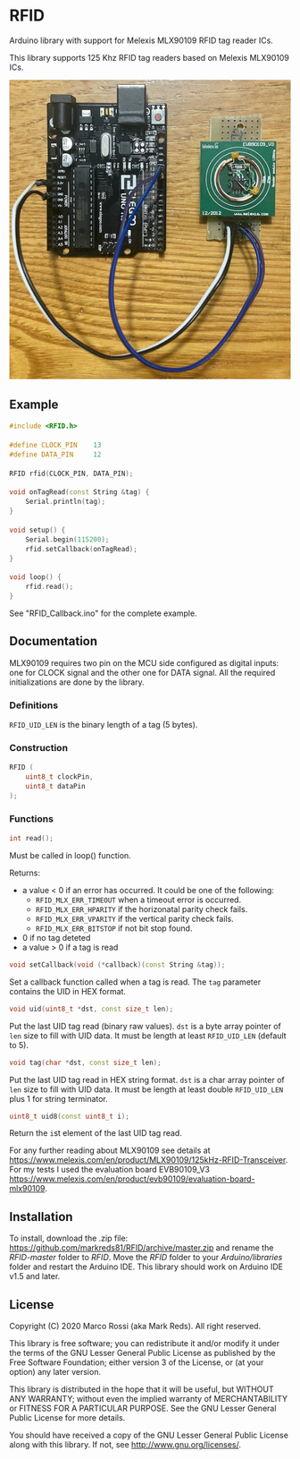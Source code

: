 # RFID

Arduino library with support for Melexis MLX90109 RFID tag reader ICs.

This library supports 125 Khz RFID tag readers based on Melexis MLX90109 ICs.

![alt text](extras/EVB90109_V3_arduino.jpg "EVB90109_V3 with Arduino board")

## Example

```c++
#include <RFID.h>

#define CLOCK_PIN    13
#define DATA_PIN     12

RFID rfid(CLOCK_PIN, DATA_PIN);

void onTagRead(const String &tag) {
    Serial.println(tag);
}

void setup() {
    Serial.begin(115200);
    rfid.setCallback(onTagRead);
}

void loop() {
    rfid.read();
}
```

See "RFID_Callback.ino" for the complete example.

## Documentation

MLX90109 requires two pin on the MCU side configured as digital inputs: one for CLOCK signal and the other one for DATA signal. All the required initializations are done by the library.

### Definitions

`RFID_UID_LEN` is the binary length of a tag (5 bytes).

### Construction

```c++
RFID (
    uint8_t clockPin,
    uint8_t dataPin
);
```

### Functions

```c++
int read();
```
Must be called in loop() function.

Returns:
* a value < 0 if an error has occurred. It could be one of the following:
    * `RFID_MLX_ERR_TIMEOUT` when a timeout error is occurred.
    * `RFID_MLX_ERR_HPARITY` if the horizonatal parity check fails.
    * `RFID_MLX_ERR_VPARITY` if the vertical parity check fails.
    * `RFID_MLX_ERR_BITSTOP` if not bit stop found.
* 0 if no tag deteted
* a value > 0 if a tag is read

```c++
void setCallback(void (*callback)(const String &tag));
```
Set a callback function called when a tag is read. The `tag` parameter contains the UID in HEX format.

```c++
void uid(uint8_t *dst, const size_t len);
```
Put the last UID tag read (binary raw values). `dst` is a byte array pointer of `len` size to fill with UID data.
It must be length at least `RFID_UID_LEN` (default to 5).

```c++
void tag(char *dst, const size_t len);
```
Put the last UID tag read in HEX string format. `dst` is a char array pointer of `len` size to fill with UID data.
It must be length at least double `RFID_UID_LEN` plus 1 for string terminator.

```c++
uint8_t uid8(const uint8_t i);
```
Return the `i`st element of the last UID tag read.

For any further reading about MLX90109 see details at https://www.melexis.com/en/product/MLX90109/125kHz-RFID-Transceiver.
For my tests I used the evaluation board EVB90109_V3 https://www.melexis.com/en/product/evb90109/evaluation-board-mlx90109.

## Installation

To install, download the .zip file: https://github.com/markreds81/RFID/archive/master.zip and rename the *RFID-master* folder to *RFID*. Move the *RFID* folder to your *Arduino/libraries* folder and restart the Arduino IDE.  This library should work on Arduino IDE v1.5 and later.

## License

Copyright (C) 2020 Marco Rossi (aka Mark Reds).  All right reserved.

This library is free software; you can redistribute it and/or
modify it under the terms of the GNU Lesser General Public
License as published by the Free Software Foundation; either
version 3 of the License, or (at your option) any later version.

This library is distributed in the hope that it will be useful,
but WITHOUT ANY WARRANTY; without even the implied warranty of
MERCHANTABILITY or FITNESS FOR A PARTICULAR PURPOSE. See the GNU
Lesser General Public License for more details.

You should have received a copy of the GNU Lesser General Public
License along with this library. If not, see <http://www.gnu.org/licenses/>.